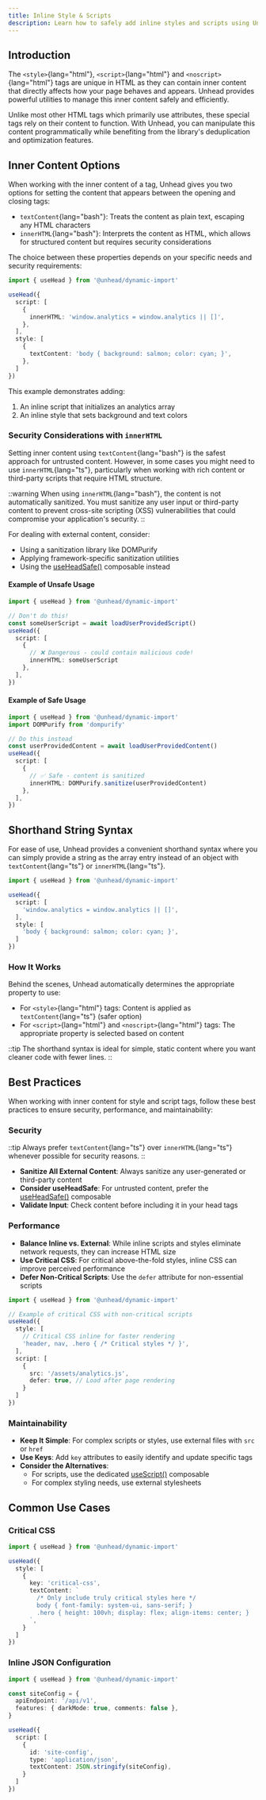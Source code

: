 ```yaml
---
title: Inline Style & Scripts
description: Learn how to safely add inline styles and scripts using Unhead's inner content features.
---
```


## Introduction

The `<style>`{lang="html"}, `<script>`{lang="html"} and `<noscript>`{lang="html"} tags are unique in HTML as they can contain inner content that directly affects how your page behaves and appears. Unhead provides powerful utilities to manage this inner content safely and efficiently.

Unlike most other HTML tags which primarily use attributes, these special tags rely on their content to function. With Unhead, you can manipulate this content programmatically while benefiting from the library's deduplication and optimization features.

## Inner Content Options

When working with the inner content of a tag, Unhead gives you two options for setting the content that appears between the opening and closing tags:

- `textContent`{lang="bash"}: Treats the content as plain text, escaping any HTML characters
- `innerHTML`{lang="bash"}: Interprets the content as HTML, which allows for structured content but requires security considerations

The choice between these properties depends on your specific needs and security requirements:

```ts
import { useHead } from '@unhead/dynamic-import'

useHead({
  script: [
    {
      innerHTML: 'window.analytics = window.analytics || []',
    },
  ],
  style: [
    {
      textContent: 'body { background: salmon; color: cyan; }',
    },
  ]
})
```

This example demonstrates adding:
1. An inline script that initializes an analytics array
2. An inline style that sets background and text colors

### Security Considerations with `innerHTML`

Setting inner content using `textContent`{lang="bash"} is the safest approach for untrusted content. However, in some cases you might need to use `innerHTML`{lang="ts"}, particularly when working with rich content or third-party scripts that require HTML structure.

::warning
When using `innerHTML`{lang="bash"}, the content is not automatically sanitized. You must sanitize any user input or third-party content to prevent cross-site scripting (XSS) vulnerabilities that could compromise your application's security.
::

For dealing with external content, consider:
- Using a sanitization library like DOMPurify
- Applying framework-specific sanitization utilities
- Using the [useHeadSafe()](/docs/head/api/composables/use-head-safe) composable instead

#### Example of Unsafe Usage

```ts
import { useHead } from '@unhead/dynamic-import'

// Don't do this!
const someUserScript = await loadUserProvidedScript()
useHead({
  script: [
    {
      // ❌ Dangerous - could contain malicious code!
      innerHTML: someUserScript
    },
  ],
})
```

#### Example of Safe Usage

```ts
import { useHead } from '@unhead/dynamic-import'
import DOMPurify from 'dompurify'

// Do this instead
const userProvidedContent = await loadUserProvidedContent()
useHead({
  script: [
    {
      // ✅ Safe - content is sanitized
      innerHTML: DOMPurify.sanitize(userProvidedContent)
    },
  ],
})
```

## Shorthand String Syntax

For ease of use, Unhead provides a convenient shorthand syntax where you can simply provide a string as the array entry instead of an object with `textContent`{lang="ts"} or `innerHTML`{lang="ts"}.

```ts
import { useHead } from '@unhead/dynamic-import'

useHead({
  script: [
    'window.analytics = window.analytics || []',
  ],
  style: [
    'body { background: salmon; color: cyan; }',
  ]
})
```

### How It Works

Behind the scenes, Unhead automatically determines the appropriate property to use:

- For `<style>`{lang="html"} tags: Content is applied as `textContent`{lang="ts"} (safer option)
- For `<script>`{lang="html"} and `<noscript>`{lang="html"} tags: The appropriate property is selected based on content

::tip
The shorthand syntax is ideal for simple, static content where you want cleaner code with fewer lines.
::

## Best Practices

When working with inner content for style and script tags, follow these best practices to ensure security, performance, and maintainability:

### Security

::tip
Always prefer `textContent`{lang="ts"} over `innerHTML`{lang="ts"} whenever possible for security reasons.
::

- **Sanitize All External Content**: Always sanitize any user-generated or third-party content
- **Consider useHeadSafe**: For untrusted content, prefer the [useHeadSafe()](/docs/head/api/composables/use-head-safe) composable
- **Validate Input**: Check content before including it in your head tags

### Performance

- **Balance Inline vs. External**: While inline scripts and styles eliminate network requests, they can increase HTML size
- **Use Critical CSS**: For critical above-the-fold styles, inline CSS can improve perceived performance
- **Defer Non-Critical Scripts**: Use the `defer` attribute for non-essential scripts

```ts
import { useHead } from '@unhead/dynamic-import'

// Example of critical CSS with non-critical scripts
useHead({
  style: [
    // Critical CSS inline for faster rendering
    'header, nav, .hero { /* Critical styles */ }',
  ],
  script: [
    {
      src: '/assets/analytics.js',
      defer: true, // Load after page rendering
    }
  ]
})
```

### Maintainability

- **Keep It Simple**: For complex scripts or styles, use external files with `src` or `href`
- **Use Keys**: Add `key` attributes to easily identify and update specific tags
- **Consider the Alternatives**:
  - For scripts, use the dedicated [useScript()](/docs/head/api/composables/use-script) composable
  - For complex styling needs, use external stylesheets

## Common Use Cases

### Critical CSS

```ts
import { useHead } from '@unhead/dynamic-import'

useHead({
  style: [
    {
      key: 'critical-css',
      textContent: `
        /* Only include truly critical styles here */
        body { font-family: system-ui, sans-serif; }
        .hero { height: 100vh; display: flex; align-items: center; }
      `,
    }
  ]
})
```

### Inline JSON Configuration

```ts
import { useHead } from '@unhead/dynamic-import'

const siteConfig = {
  apiEndpoint: '/api/v1',
  features: { darkMode: true, comments: false },
}

useHead({
  script: [
    {
      id: 'site-config',
      type: 'application/json',
      textContent: JSON.stringify(siteConfig),
    }
  ]
})
```
